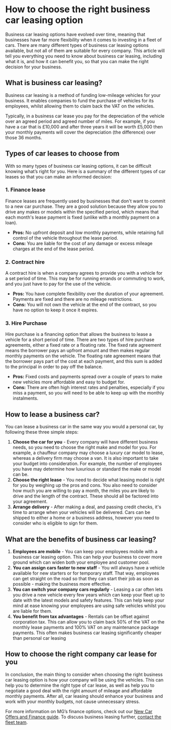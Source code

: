 # How to choose the right business car leasing option

Business car leasing options have evolved over time, meaning that businesses have far more flexibility when it comes to investing in a fleet of cars. There are many different types of business car leasing options available, but not all of them are suitable for every company. This article will tell you everything you need to know about business car leasing, including what it is, and how it can benefit you, so that you can make the right decision for your business.

## What is business car leasing?

Business car leasing is a method of funding low-mileage vehicles for your business. It enables companies to fund the purchase of vehicles for its employees, whilst allowing them to claim back the VAT on the vehicles.

Typically, in a business car lease you pay for the depreciation of the vehicle over an agreed period and agreed number of miles. For example, if you have a car that is £10,000 and after three years it will be worth £5,000 then your monthly payments will cover the depreciation (the difference) over those 36 months.

## Types of car leases to choose from

With so many types of business car leasing options, it can be difficult knowing what’s right for you. Here is a summary of the different types of car leases so that you can make an informed decision:

### 1. Finance lease

Finance leases are frequently used by businesses that don't want to commit to a new car purchase. They are a good solution because they allow you to drive any makes or models within the specified period, which means that each month's lease payment is fixed (unlike with a monthly payment on a loan).

* **Pros:** No upfront deposit and low monthly payments, while retaining full control of the vehicle throughout the lease period.
* **Cons:** You are liable for the cost of any damage or excess mileage charges at the end of the lease period.

### 2. Contract hire

A contract hire is when a company agrees to provide you with a vehicle for a set period of time. This may be for running errands or commuting to work, and you just have to pay for the use of the vehicle.

* **Pros:** You have complete flexibility over the duration of your agreement. Payments are fixed and there are no mileage restrictions.
* **Cons:** You will not own the vehicle at the end of the contract, so you have no option to keep it once it expires.

### 3. Hire Purchase

Hire purchase is a financing option that allows the business to lease a vehicle for a short period of time. There are two types of hire purchase agreements, either a fixed rate or a floating rate. The fixed rate agreement means the borrower pays an upfront amount and then makes regular monthly payments on the vehicle. The floating rate agreement means that the borrower pays part of the cost at each payment, and this sum is added to the principal in order to pay off the balance.

* **Pros:** Fixed costs and payments spread over a couple of years to make new vehicles more affordable and easy to budget for.
* **Cons:** There are often high interest rates and penalties, especially if you miss a payment, so you will need to be able to keep up with the monthly instalments.

## How to lease a business car?

You can lease a business car in the same way you would a personal car, by following these three simple steps:

1.  **Choose the car for you** - Every company will have different business needs, so you need to choose the right make and model for you. For example, a chauffeur company may choose a luxury car model to lease, whereas a delivery firm may choose a van. It is also important to take your budget into consideration. For example, the number of employees you have may determine how luxurious or standard the make or model can be.
2.  **Choose the right lease** - You need to decide what leasing model is right for you by weighing up the pros and cons. You also need to consider how much you are willing to pay a month, the miles you are likely to drive and the length of the contract. These should all be factored into your agreement.
3.  **Arrange delivery** - After making a deal, and passing credit checks, it's time to arrange when your vehicles will be delivered. Cars can be shipped to either a home or a business address, however you need to consider who is eligible to sign for them.

## What are the benefits of business car leasing?

1.  **Employees are mobile** - You can keep your employees mobile with a business car leasing option. This can help your business to cover more ground which can widen both your employee and customer pool.
2.  **You can assign cars faster to new staff** - You will always have a vehicle available for new starters or for temporary staff. That way, employees can get straight on the road so that they can start their job as soon as possible - making the business more effective.
3.  **You can switch your company cars regularly** - Leasing a car often lets you drive a new vehicle every few years which can keep your fleet up to date with the latest models and safety features. This can help keep your mind at ease knowing your employees are using safe vehicles whilst you are liable for them.
4.  **You benefit from tax advantages** - Rentals can be offset against corporation tax. This can allow you to claim back 50% of the VAT on the monthly lease payments and 100% VAT on any maintenance package payments. This often makes business car leasing significantly cheaper than personal car leasing

## How to choose the right company car lease for you

In conclusion, the main thing to consider when choosing the right business car leasing option is how your company will be using the vehicles. This can help you to determine the right type of car lease, as well as help you to negotiate a good deal with the right amount of mileage and affordable monthly payments. After all, car leasing should enhance your business and work with your monthly budgets, not cause unnecessary stress.

For more information on MG’s finance options, check out our [New Car Offers and Finance guide](https://www.mg.co.uk/offers-finance/which-finance-right-me "Which finance is right for me?"). To discuss business leasing further, [contact the fleet team](https://www.mg.co.uk/business/contact-us "Contact us").